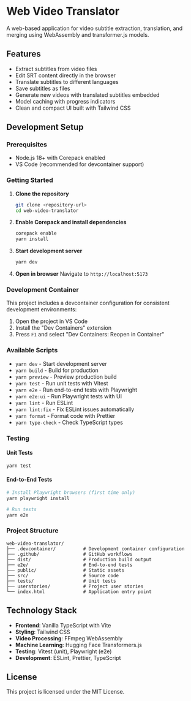 # Web Video Translator

A web-based application for video subtitle extraction, translation, and merging using WebAssembly and transformer.js models.

## Features

- Extract subtitles from video files
- Edit SRT content directly in the browser
- Translate subtitles to different languages
- Save subtitles as files
- Generate new videos with translated subtitles embedded
- Model caching with progress indicators
- Clean and compact UI built with Tailwind CSS

## Development Setup

### Prerequisites

- Node.js 18+ with Corepack enabled
- VS Code (recommended for devcontainer support)

### Getting Started

1. **Clone the repository**
   ```bash
   git clone <repository-url>
   cd web-video-translator
   ```

2. **Enable Corepack and install dependencies**
   ```bash
   corepack enable
   yarn install
   ```

3. **Start development server**
   ```bash
   yarn dev
   ```

4. **Open in browser**
   Navigate to `http://localhost:5173`

### Development Container

This project includes a devcontainer configuration for consistent development environments:

1. Open the project in VS Code
2. Install the "Dev Containers" extension
3. Press `F1` and select "Dev Containers: Reopen in Container"

### Available Scripts

- `yarn dev` - Start development server
- `yarn build` - Build for production
- `yarn preview` - Preview production build
- `yarn test` - Run unit tests with Vitest
- `yarn e2e` - Run end-to-end tests with Playwright
- `yarn e2e:ui` - Run Playwright tests with UI
- `yarn lint` - Run ESLint
- `yarn lint:fix` - Fix ESLint issues automatically
- `yarn format` - Format code with Prettier
- `yarn type-check` - Check TypeScript types

### Testing

#### Unit Tests
```bash
yarn test
```

#### End-to-End Tests
```bash
# Install Playwright browsers (first time only)
yarn playwright install

# Run tests
yarn e2e
```

### Project Structure

```
web-video-translator/
├── .devcontainer/          # Development container configuration
├── .github/                # GitHub workflows
├── dist/                   # Production build output
├── e2e/                    # End-to-end tests
├── public/                 # Static assets
├── src/                    # Source code
├── tests/                  # Unit tests
├── userstories/            # Project user stories
└── index.html              # Application entry point
```

## Technology Stack

- **Frontend**: Vanilla TypeScript with Vite
- **Styling**: Tailwind CSS
- **Video Processing**: FFmpeg WebAssembly
- **Machine Learning**: Hugging Face Transformers.js
- **Testing**: Vitest (unit), Playwright (e2e)
- **Development**: ESLint, Prettier, TypeScript

## License

This project is licensed under the MIT License.